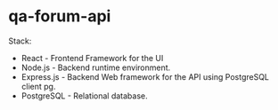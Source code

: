 # qa-forum-api

Stack:
- React - Frontend Framework for the UI
- Node.js - Backend runtime environment.
- Express.js - Backend Web framework for the API using PostgreSQL client pg.
- PostgreSQL - Relational database.
